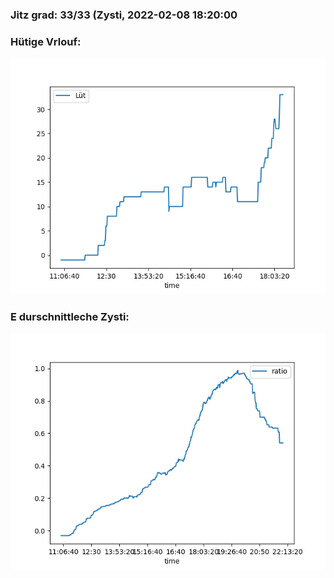 ### Jitz grad: 33/33 (Zysti, 2022-02-08 18:20:00

### Hütige Vrlouf:
![Graph](Today.png)

### E durschnittleche Zysti:
![Graph](Zysti.png)